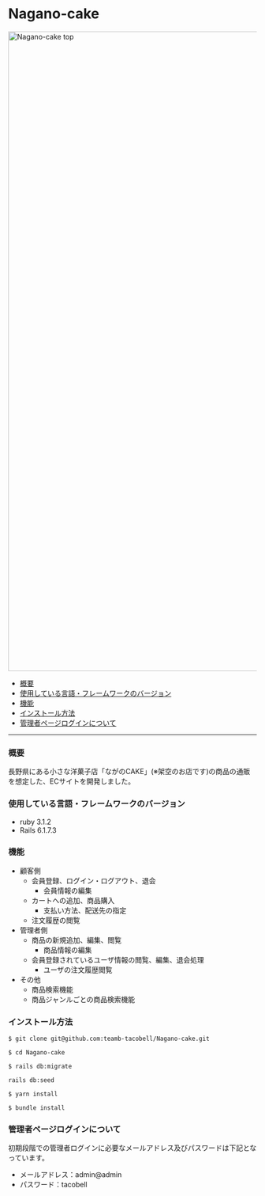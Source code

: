 # Nagano-cake
<img width="1293" alt="Nagano-cake top" src="https://user-images.githubusercontent.com/123624971/226805920-33a4b4b8-24d6-4ccf-af49-a11bc64084b0.png">

* [概要](#概要)
* [使用している言語・フレームワークのバージョン](#使用している言語・フレームワークのバージョン)
* [機能](#機能)
* [インストール方法](#インストール方法)
* [管理者ページログインについて](#管理者ページログインについて)

---

### 概要
長野県にある小さな洋菓子店「ながのCAKE」(※架空のお店です)の商品の通販を想定した、ECサイトを開発しました。

### 使用している言語・フレームワークのバージョン
- ruby 3.1.2
- Rails 6.1.7.3

### 機能
- 顧客側
  - 会員登録、ログイン・ログアウト、退会
    - 会員情報の編集 
  - カートへの追加、商品購入
    - 支払い方法、配送先の指定
  - 注文履歴の閲覧
- 管理者側
  - 商品の新規追加、編集、閲覧
    - 商品情報の編集
  - 会員登録されているユーザ情報の閲覧、編集、退会処理
    - ユーザの注文履歴閲覧
- その他
  - 商品検索機能
  - 商品ジャンルごとの商品検索機能

### インストール方法
~~~
$ git clone git@github.com:teamb-tacobell/Nagano-cake.git
~~~
~~~
$ cd Nagano-cake
~~~
~~~
$ rails db:migrate
~~~
~~~
rails db:seed
~~~
~~~
$ yarn install
~~~
~~~
$ bundle install
~~~

### 管理者ページログインについて
初期段階での管理者ログインに必要なメールアドレス及びパスワードは下記となっています。
- メールアドレス：admin@admin
- パスワード：tacobell